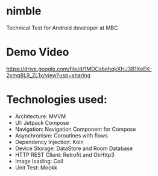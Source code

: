 # nimble
Technical Test for Android developer at MBC

# Demo Video
https://drive.google.com/file/d/1MDCsbehqkXHJ3B1XeEK-2xmq8L9_ZL1x/view?usp=sharing

# Technologies used:
- Architecture: MVVM
- UI: Jetpack Compose
- Navigation: Navigation Component for Compose
- Asynchronism: Coroutines with flows
- Dependency Injection: Koin
- Device Storage: DataStore and Room Database
- HTTP REST Client: Retrofit and OkHttp3
- Image loading: Coil
- Unit Test: Mockk

